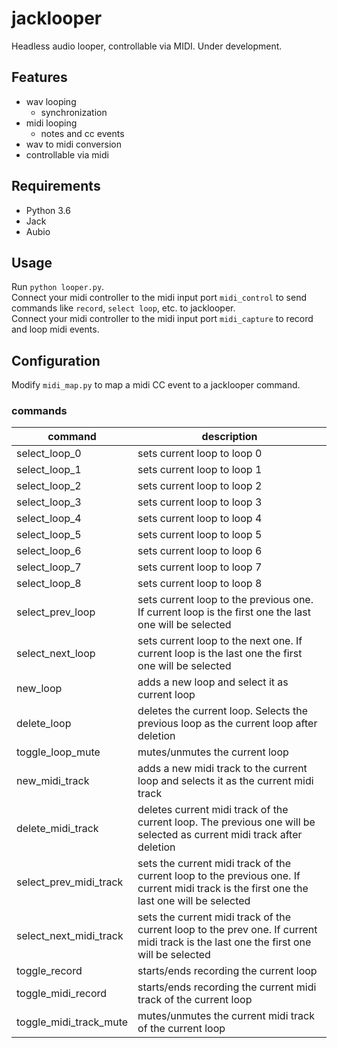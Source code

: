 # jacklooper
Headless audio looper, controllable via MIDI. Under development.

## Features

* wav looping
  * synchronization
* midi looping
  * notes and cc events
* wav to midi conversion
* controllable via midi

## Requirements

* Python 3.6
* Jack
* Aubio

## Usage

Run ```python looper.py```.  
Connect your midi controller to the midi input port ```midi_control``` to send  commands like ```record```, ```select loop```, etc. to jacklooper.  
Connect your midi controller to the midi input port ```midi_capture``` to record and loop midi events.

## Configuration

Modify ```midi_map.py``` to map a midi CC event to a jacklooper command.

### commands

|command | description|
|--------|------------|
|select_loop_0|sets current loop to loop 0|
|select_loop_1|sets current loop to loop 1|
|select_loop_2|sets current loop to loop 2|
|select_loop_3|sets current loop to loop 3|
|select_loop_4|sets current loop to loop 4|
|select_loop_5|sets current loop to loop 5|
|select_loop_6|sets current loop to loop 6|
|select_loop_7|sets current loop to loop 7|
|select_loop_8|sets current loop to loop 8|
|select_prev_loop|sets current loop to the previous one. If current loop is the first one the last one will be selected|
|select_next_loop|sets current loop to the next one. If current loop is the last one the first one will be selected|
|new_loop|adds a new loop and select it as current loop|
|delete_loop|deletes the current loop. Selects the previous loop as the current loop after deletion|
|toggle_loop_mute|mutes/unmutes the current loop|
|new_midi_track|adds a new midi track to the current loop and selects it as the current midi track|
|delete_midi_track|deletes current midi track of the current loop. The previous one will be selected as current midi track after deletion|
|select_prev_midi_track|sets the current midi track of the current loop to the previous one. If current midi track is the first one the last one will be selected|
|select_next_midi_track|sets the current midi track of the current loop to the prev one. If current midi track is the last one the first one will be selected|
|toggle_record|starts/ends recording the current loop|
|toggle_midi_record|starts/ends recording the current midi track of the current loop|
|toggle_midi_track_mute|mutes/unmutes the current midi track of the current loop|

